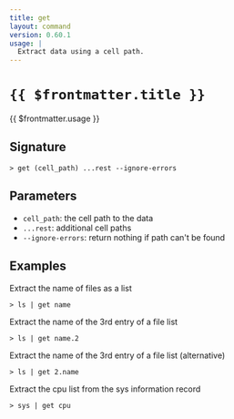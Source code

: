 ```yaml
---
title: get
layout: command
version: 0.60.1
usage: |
  Extract data using a cell path.
---
```


# `{{ $frontmatter.title }}`

<div style='white-space: pre-wrap;'>{{ $frontmatter.usage }}</div>

## Signature

`> get (cell_path) ...rest --ignore-errors`

## Parameters

- `cell_path`: the cell path to the data
- `...rest`: additional cell paths
- `--ignore-errors`: return nothing if path can't be found

## Examples

Extract the name of files as a list

```shell
> ls | get name
```

Extract the name of the 3rd entry of a file list

```shell
> ls | get name.2
```

Extract the name of the 3rd entry of a file list (alternative)

```shell
> ls | get 2.name
```

Extract the cpu list from the sys information record

```shell
> sys | get cpu
```
